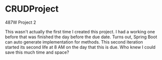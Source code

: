 # CRUDProject
487W Project 2

This wasn't actually the first time I created this project. I had a working one before that was finished the day before the due date. Turns out, Spring Boot can auto generate implementation for methods. This second iteration started its second life at 8 AM on the day that this is due. Who knew I could save this much time and space?
